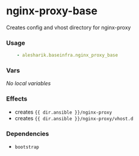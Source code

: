 # nginx-proxy-base

Creates config and vhost directory for nginx-proxy

### Usage
```yaml
    - alesharik.baseinfra.nginx_proxy_base
```

### Vars
_No local variables_

### Effects
- creates `{{ dir.ansible }}/nginx-proxy`
- creates `{{ dir.ansible }}/nginx-proxy/vhost.d`

### Dependencies
- `bootstrap`